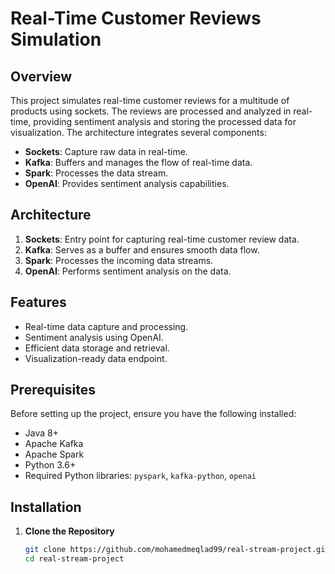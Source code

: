 # Real-Time Customer Reviews Simulation

## Overview

This project simulates real-time customer reviews for a multitude of products using sockets. The reviews are processed and analyzed in real-time, providing sentiment analysis and storing the processed data for visualization. The architecture integrates several components:

- **Sockets**: Capture raw data in real-time.
- **Kafka**: Buffers and manages the flow of real-time data.
- **Spark**: Processes the data stream.
- **OpenAI**: Provides sentiment analysis capabilities.

## Architecture

1. **Sockets**: Entry point for capturing real-time customer review data.
2. **Kafka**: Serves as a buffer and ensures smooth data flow.
3. **Spark**: Processes the incoming data streams.
4. **OpenAI**: Performs sentiment analysis on the data.

## Features

- Real-time data capture and processing.
- Sentiment analysis using OpenAI.
- Efficient data storage and retrieval.
- Visualization-ready data endpoint.

## Prerequisites

Before setting up the project, ensure you have the following installed:

- Java 8+
- Apache Kafka
- Apache Spark
- Python 3.6+
- Required Python libraries: `pyspark`, `kafka-python`, `openai`

## Installation

1. **Clone the Repository**

   ```bash
   git clone https://github.com/mohamedmeqlad99/real-stream-project.git
   cd real-stream-project
